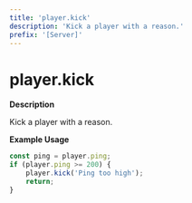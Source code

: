 ```yaml
---
title: 'player.kick'
description: 'Kick a player with a reason.'
prefix: '[Server]'
---
```


# player.kick

**Description**

Kick a player with a reason.

**Example Usage**

```js
const ping = player.ping;
if (player.ping >= 200) {
    player.kick('Ping too high');
    return;
}
```
